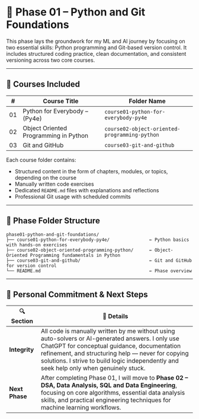 # 📘 Phase 01 – Python and Git Foundations

This phase lays the groundwork for my ML and AI journey by focusing on two essential skills: Python programming and Git-based version control. It includes structured coding practice, clean documentation, and consistent versioning across two core courses.

---

## 🧩 Courses Included

| #    | Course Title                               | Folder Name                                    |
|------|--------------------------------------------|------------------------------------------------|
| 01   | Python for Everybody – (Py4e)              | `course01-python-for-everybody-py4e`           |
| 02   | Object Oriented Programming in Python      | `course02-object-oriented-programming-python`  |
| 03   | Git and GitHub                             | `course03-git-and-github`                      |

Each course folder contains:
- Structured content in the form of chapters, modules, or topics, depending on the course  
- Manually written code exercises  
- Dedicated `README.md` files with explanations and reflections  
- Professional Git usage with scheduled commits

---

## 📁 Phase Folder Structure

```text
phase01-python-and-git-foundations/
├── course01-python-for-everybody-py4e/               ← Python basics with hands-on exercises
├── course02-object-oriented-programming-python/      ← Object-Oriented Programming fundamentals in Python
├── course03-git-and-github/                          ← Git and GitHub for version control
└── README.md                                         ← Phase overview
```
---

## 🧾 Personal Commitment & Next Steps

| 🔍 Section        | 💬 Details |
|------------------|------------|
| **Integrity**     | All code is manually written by me without using auto-solvers or AI-generated answers. I only use ChatGPT for conceptual guidance, documentation refinement, and structuring help — never for copying solutions. I strive to build logic independently and seek help only when genuinely stuck. |
| **Next Phase**    | After completing Phase 01, I will move to **Phase 02 – DSA, Data Analysis, SQL and Data Engineering**, focusing on core algorithms, essential data analysis skills, and practical engineering techniques for machine learning workflows. |